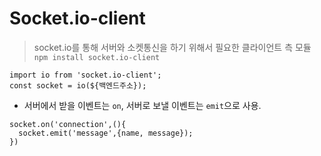 # Socket.io-client
> socket.io를 통해 서버와 소켓통신을 하기 위해서 필요한 클라이언트 측 모듈  
> `npm install socket.io-client`

```
import io from 'socket.io-client';
const socket = io(${백엔드주소});
```
- 서버에서 받을 이벤트는 `on`, 서버로 보낼 이벤트는 `emit`으로 사용.
```
socket.on('connection',(){
  socket.emit('message',{name, message});
})
```
